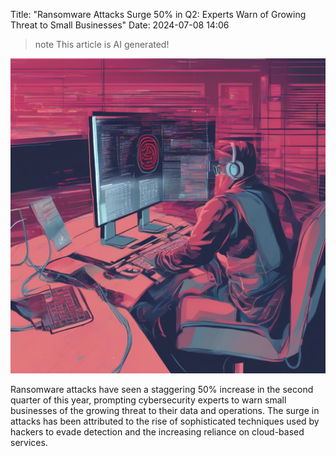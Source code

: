 Title: "Ransomware Attacks Surge 50% in Q2: Experts Warn of Growing Threat to Small Businesses"
Date: 2024-07-08 14:06

> note
> This article is AI generated!

![Alt Text](images/2024-07-08-ransomware-attacks-surge-50-in-q2-experts-warn-of-growing-threat-to-small-businesses.png)

Ransomware attacks have seen a staggering 50% increase in the second quarter of this year, prompting cybersecurity experts to warn small businesses of the growing threat to their data and operations. The surge in attacks has been attributed to the rise of sophisticated techniques used by hackers to evade detection and the increasing reliance on cloud-based services.
